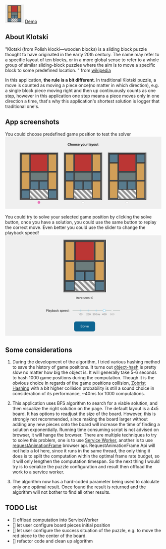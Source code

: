 ![favicon](https://github.com/cedricoode/klotski-app/blob/master/public/favicon.ico)
[Demo](https://cedricoode.github.io/klotski-app/)

## About Klotski

"Klotski (from Polish klocki—wooden blocks) is a sliding block puzzle thought to have originated in the early 20th century. The name may refer to a specific layout of ten blocks, or in a more global sense to refer to a whole group of similar sliding-block puzzles where the aim is to move a specific block to some predefined location. " from [wikipedia](https://en.wikipedia.org/wiki/Klotski)

In this application, **the rule is a bit different**. In traditional Klotski puzzle, a move is counted as moving a piece once(no matter in which direction), e.g. a single block piece moving right and then up continuously counts as one step, however in this application one step means a piece moves only in one direction a time, that's why this application's shortest solution is logger that traditional one's.

## App screenshots

You could choose predefined game position to test the solver
![Game layouts](https://github.com/cedricoode/klotski-app/blob/master/public/layouts.png)

You could try to solve your selected game position by clicking the solve button, once you have a solution, you could use the same button to replay the correct move.
Even better you could use the slider to change the playback speed!
![Game operation](https://github.com/cedricoode/klotski-app/blob/master/public/solver.png)

## Some considerations

1. During the development of the algorithm, I tried various hashing method to save the history of game positions. It turns out [object-hash](https://www.npmjs.com/package/object-hash) is pretty slow no matter how big the object is. It will generally take 5-6 seconds to hash 1000 game positions during the computation. Though it is the obvious choice in regards of the game positions collision, [Zobrist Hashing](https://en.wikipedia.org/wiki/Zobrist_hashing) with a bit higher collision probability is still a sound choice in consideration of its performance, ~40ms for 1000 computations.

2. This application uses BFS algorithm to search for a viable solution, and then visualize the right solution on the page. The default layout is a 4x5 board. It has options to readjust the size of the board. However, this is strongly not recommended, since making the board larger without adding any new pieces onto the board will increase the time of finding a solution exponentially. Running time consuming script is not advised on browser, it will hange the browser. There are multiple techniques to try to solve this problem, one is to use [Service Worker](https://developer.mozilla.org/en-US/docs/Web/API/ServiceWorker), another is to use [requestAnimationFrame](https://developer.mozilla.org/en-US/docs/Web/API/window/requestAnimationFrame) browser api.
   RequestAnimationFrame Api will not help a lot here, since it runs in the same thread, the only thing it does is to split the computation within the optimal frame rate budget, so it will only lengthen the computation timespan.
   So the next thing I would try is to serialize the puzzle configuration and result then offload the work to a service worker.

3. The algorithm now has a hard-coded parameter being used to calculate only one optimal result. Once found the result is returned and the algorithm will not bother to find all other results.

## TODO List

- [] offload computation into ServiceWorker
- [] let user configure board pieces initial position
- [] let user configure the success situation of the puzzle, e.g. to move the red piece to the center of the board.
- [] refactor code and clean up algorithm
